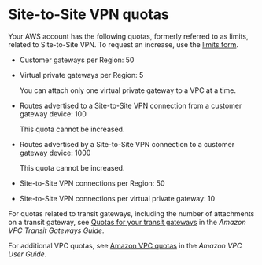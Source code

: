 # Site\-to\-Site VPN quotas<a name="vpn-limits"></a>

Your AWS account has the following quotas, formerly referred to as limits, related to Site\-to\-Site VPN\. To request an increase, use the [limits form](https://console.aws.amazon.com/support/home#/case/create?issueType=service-limit-increase&limitType=)\.
+ Customer gateways per Region: 50
+ Virtual private gateways per Region: 5

  You can attach only one virtual private gateway to a VPC at a time\. 
+ Routes advertised to a Site\-to\-Site VPN connection from a customer gateway device: 100

  This quota cannot be increased\.
+ Routes advertised by a Site\-to\-Site VPN connection to a customer gateway device: 1000

  This quota cannot be increased\.
+ Site\-to\-Site VPN connections per Region: 50
+ Site\-to\-Site VPN connections per virtual private gateway: 10

For quotas related to transit gateways, including the number of attachments on a transit gateway, see [Quotas for your transit gateways](https://docs.aws.amazon.com/vpc/latest/tgw/transit-gateway-limits.html) in the *Amazon VPC Transit Gateways Guide*\.

For additional VPC quotas, see [Amazon VPC quotas](https://docs.aws.amazon.com/vpc/latest/userguide/amazon-vpc-limits.html) in the *Amazon VPC User Guide*\.